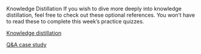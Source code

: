 Knowledge Distillation
If you wish to dive more deeply into knowledge distillation, feel free to check out these optional references. You won’t have to read these to complete this week’s practice quizzes.

[Knowledge distillation](https://arxiv.org/pdf/1503.02531.pdf)

[Q&A case study](https://arxiv.org/pdf/1910.08381.pdf)